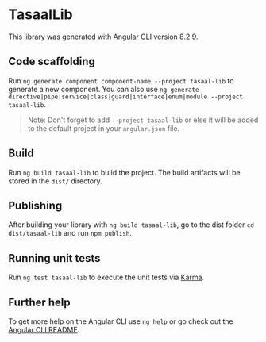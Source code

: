 # TasaalLib

This library was generated with [Angular CLI](https://github.com/angular/angular-cli) version 8.2.9.

## Code scaffolding

Run `ng generate component component-name --project tasaal-lib` to generate a new component. You can also use `ng generate directive|pipe|service|class|guard|interface|enum|module --project tasaal-lib`.
> Note: Don't forget to add `--project tasaal-lib` or else it will be added to the default project in your `angular.json` file. 

## Build

Run `ng build tasaal-lib` to build the project. The build artifacts will be stored in the `dist/` directory.

## Publishing

After building your library with `ng build tasaal-lib`, go to the dist folder `cd dist/tasaal-lib` and run `npm publish`.

## Running unit tests

Run `ng test tasaal-lib` to execute the unit tests via [Karma](https://karma-runner.github.io).

## Further help

To get more help on the Angular CLI use `ng help` or go check out the [Angular CLI README](https://github.com/angular/angular-cli/blob/master/README.md).
